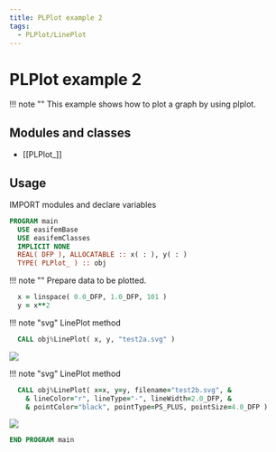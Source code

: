 ```yaml
---
title: PLPlot example 2
tags:
  - PLPlot/LinePlot
---
```


# PLPlot example 2

!!! note ""
    This example shows how to plot a graph by using plplot.

## Modules and classes

- [[PLPlot_]]

## Usage

IMPORT modules and declare variables

```fortran
PROGRAM main
  USE easifemBase
  USE easifemClasses
  IMPLICIT NONE
  REAL( DFP ), ALLOCATABLE :: x( : ), y( : )
  TYPE( PLPlot_ ) :: obj
```

!!! note ""
    Prepare data to be plotted.

```fortran
  x = linspace( 0.0_DFP, 1.0_DFP, 101 )
  y = x**2
```

!!! note "svg"
    LinePlot method

```fortran
  CALL obj%LinePlot( x, y, "test2a.svg" )
```

![](media/test2a.svg)

!!! note "svg"
    LinePlot method

```fortran
  CALL obj%LinePlot( x=x, y=y, filename="test2b.svg", &
    & lineColor="r", lineType="-", lineWidth=2.0_DFP, &
    & pointColor="black", pointType=PS_PLUS, pointSize=4.0_DFP )
```

![](media/test2b.svg)

```fortran
END PROGRAM main
```

